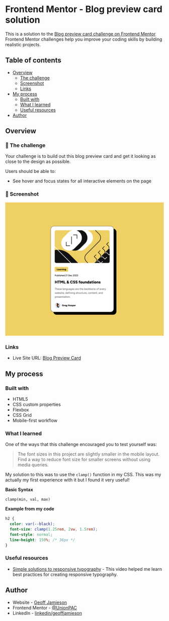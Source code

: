 # Frontend Mentor - Blog preview card solution

This is a solution to the [Blog preview card challenge on Frontend Mentor](https://www.frontendmentor.io/challenges/blog-preview-card-ckPaj01IcS)
Frontend Mentor challenges help you improve your coding skills by building realistic projects.

## Table of contents

- [Overview](#overview)
  - [The challenge](#the-challenge)
  - [Screenshot](#screenshot)
  - [Links](#links)
- [My process](#my-process)
  - [Built with](#built-with)
  - [What I learned](#what-i-learned)
  - [Useful resources](#useful-resources)
- [Author](#author)

## Overview

### 🫡 The challenge

Your challenge is to build out this blog preview card and get it looking as close to the design as possible.

Users should be able to:

- See hover and focus states for all interactive elements on the page

### 📸 Screenshot

![Design preview for the Blog preview card coding challenge](./screenshot.png)


### Links

- Live Site URL: [Blog Preview Card](https://unionpac.github.io/blog-preview-card/)

## My process

### Built with

- HTML5
- CSS custom properties
- Flexbox
- CSS Grid
- Mobile-first workflow

### What I learned

One of the ways that this challenge encouraged you to test yourself was:

>The font sizes in this project are slightly smaller in the mobile layout. Find a way to reduce font size for smaller screens without using media queries.

My solution to this was to use the `clamp()` function in my CSS. This was my actually my first experience with it but I found it very useful!

**Basic Syntax**

```
clamp(min, val, max)
```

**Example from my code**
```css
h2 {
  color: var(--black);
  font-size: clamp(1.25rem, 2vw, 1.5rem);
  font-style: normal;
  line-height: 150%; /* 36px */
}
```

### Useful resources

- [Simple solutions to responsive typography](https://www.youtube.com/watch?v=wARbgs5Fmuw) - This video helped me learn best practices for creating responsive typography.


## Author

- Website - [Geoff Jamieson](https://www.geoffjamieson.com/)
- Frontend Mentor - [@UnionPAC](https://www.frontendmentor.io/profile/@UnionPAC)
- LinkedIn - [linkedin/geoffjamieson](https://www.linkedin.com/in/geoffjamieson/)
